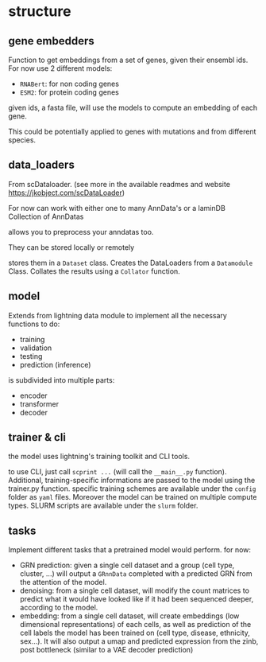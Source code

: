 # structure

## gene embedders

Function to get embeddings from a set of genes, given their ensembl ids. For now use 2 different models:

- `RNABert`: for non coding genes
- `ESM2`: for protein coding genes

given ids, a fasta file, will use the models to compute an embedding of each gene.

This could be potentially applied to genes with mutations and from different species.

## data_loaders

From scDataloader. (see more in the available readmes and website https://jkobject.com/scDataLoader)

For now can work with either one to many AnnData's or a laminDB Collection of AnnDatas

allows you to preprocess your anndatas too.

They can be stored locally or remotely

stores them in a `Dataset` class.
Creates the DataLoaders from a `Datamodule` Class.
Collates the results using a `Collator` function.

## model

Extends from lightning data module to implement all the necessary functions to do:

- training
- validation
- testing
- prediction (inference)

is subdivided into multiple parts:

- encoder
- transformer
- decoder

## trainer & cli

the model uses lightning's training toolkit and CLI tools.

to use CLI, just call `scprint ...` (will call the `__main__.py` function).
Additional, training-specific informations are passed to the model using the trainer.py function.
specific training schemes are available under the `config` folder as `yaml` files.
Moreover the model can be trained on multiple compute types. SLURM scripts are available under the `slurm` folder.

## tasks

Implement different tasks that a pretrained model would perform. for now:

- GRN prediction: given a single cell dataset and a group (cell type, cluster, ...) will output a `GRnnData` completed with a predicted GRN from the attention of the model.
- denoising: from a single cell dataset, will modify the count matrices to predict what it would have looked like if it had been sequenced deeper, according to the model.
- embedding: from a single cell dataset, will create embeddings (low dimensional representations) of each cells, as well as prediction of the cell labels the model has been trained on (cell type, disease, ethnicity, sex...). It will also output a umap and predicted expression from the zinb, post bottleneck (similar to a VAE decoder prediction)